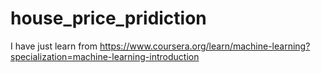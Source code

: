 # house_price_pridiction
I have just learn from https://www.coursera.org/learn/machine-learning?specialization=machine-learning-introduction

